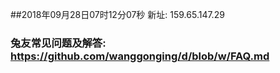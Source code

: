 ##2018年09月28日07时12分07秒 新址: 159.65.147.29
### 兔友常见问题及解答: https://github.com/wanggonging/d/blob/w/FAQ.md
